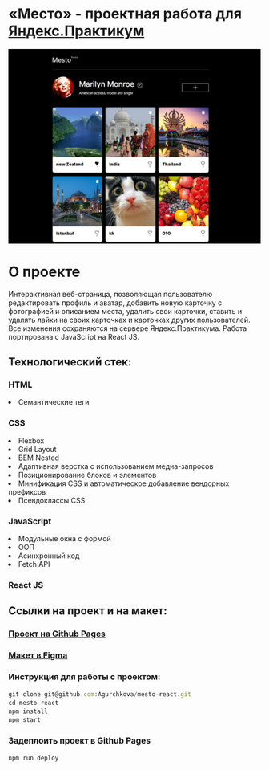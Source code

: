 # «Место» - проектная работа для <a href="https://practicum.yandex.ru/">Яндекс.Практикум</a>
<img align="center" src="https://github.com/Agurchkova/Agurchkova/blob/main/mesto.jpg?raw=true" alt="Mesto" width="800"/>

# О проекте
Интерактивная веб-страница, позволяющая пользователю редактировать профиль и аватар,
добавить новую карточку с фотографией и описанием места, удалить свои карточки,
ставить и удалять лайки на своих карточках и карточках других пользователей. Все изменения 
сохраняются на сервере Яндекс.Практикума. Работа портирована с JavaScript на React JS.

## Технологический стек:

### HTML
<li>Семантические теги</li>

### СSS
<li>Flexbox</li>
<li>Grid Layout</li>
<li>BEM Nested</li>
<li>Адаптивная верстка с использованием медиа-запросов</li>
<li>Позиционирование блоков и элементов</li>
<li>Минификация CSS и автоматическое добавление вендорных префиксов</li>
<li>Псевдоклассы CSS</li>

### JavaScript
<li>Модульные окна с формой</li>
<li>ООП</li>
<li>Асинхронный код</li>
<li>Fetch API</li>

### React JS

## Ссылки на проект и на макет:
### <a href="https://agurchkova.github.io/mesto-react/">Проект на Github Pages</a>
### <a href="https://www.figma.com/file/PSdQFRHoxXJFs2FH8IXViF/JavaScript.-Sprint-9?node-id=0%3A1&t=mFnPE58RWU9b8jsH-1">Макет в Figma</a>

### Инструкция для работы с проектом:
```ts
git clone git@github.com:Agurchkova/mesto-react.git
cd mesto-react
npm install
npm start
```
### Задеплоить проект в Github Pages
```ts
npm run deploy
```
